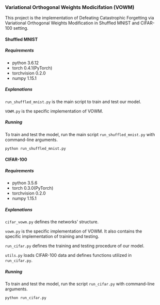 ### Variational Orthogonal Weights Modicifation (VOWM)

This project is the implementation of Defeating Catastrophic Forgetting via Variational Orthogonal Weights Modification in Shuffled MNIST and CIFAR-100 setting.

#### Shuffled MNIST

##### Requirements

- python 3.6.12
- torch 0.4.1(PyTorch)
- torchvision 0.2.0
- numpy 1.15.1

#####  Explanations

`run_shuffled_mnist.py` is the main script to train and test our model.

`VOWM.py` is the specific implementation of VOWM.

##### Running

To train and test the model, run the main script `run_shuffled_mnist.py` with command-line arguments.

```python
python run_shuffled_mnist.py 
```

#### CIFAR-100

##### Requirements

- python 3.5.6
- torch 0.3.0(PyTorch)
- torchvision 0.2.0
- numpy 1.15.1

##### Explanations

`cifar_vowm.py` defines the networks' structure.

`vowm.py` is the specific implementation of VOWM. It also contains the specific implementation of training and testing.

`run_cifar.py` defines the training and testing procedure of our model.

`utils.py` loads CIFAR-100 data and defines functions utilized in `run_cifar.py`.

##### Running

To train and test the model, run the script `run_cifar.py` with command-line arguments.

```python
python run_cifar.py
```

